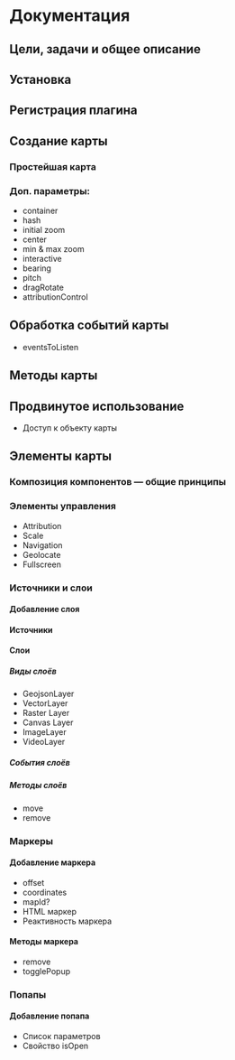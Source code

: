 # Документация
## Цели, задачи и общее описание
## Установка
## Регистрация плагина
## Создание карты
### Простейшая карта
### Доп. параметры:
* container
* hash
* initial zoom
* center
* min & max zoom
* interactive
* bearing
* pitch
* dragRotate
* attributionControl
## Обработка событий карты
* eventsToListen
## Методы карты
## Продвинутое использование
* Доступ к объекту карты
## Элементы карты
### Композиция компонентов — общие принципы
### Элементы управления
* Attribution
* Scale
* Navigation
* Geolocate
* Fullscreen
### Источники и слои
#### Добавление слоя
#### Источники
#### Слои
##### Виды слоёв
* GeojsonLayer
* VectorLayer
* Raster Layer
* Canvas Layer
* ImageLayer
* VideoLayer
##### События слоёв
##### Методы слоёв
* move
* remove
### Маркеры
#### Добавление маркера
* offset
* coordinates
* mapId?
* HTML маркер
* Реактивность маркера
#### Методы маркера
* remove
* togglePopup
### Попапы
#### Добавление попапа
* Список параметров
* Cвойство isOpen
